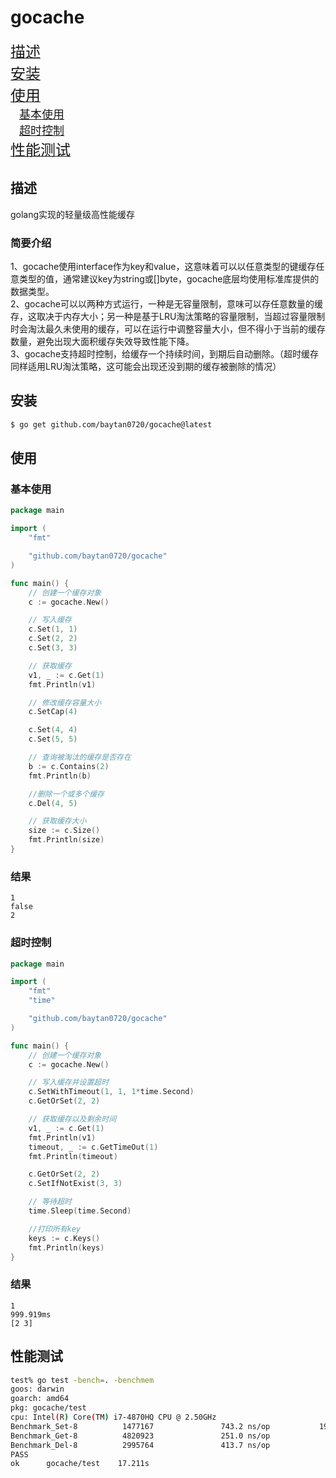 # gocache
[<font size=5>描述</font>](#描述)   
[<font size=5>安装</font>](#安装)   
[<font size=5>使用</font>](#使用)   
&emsp;[<font size=4>基本使用</font>](#基本使用)   
&emsp;[<font size=4>超时控制</font>](#超时控制)   
[<font size=5>性能测试</font>](#性能测试)

## 描述   
golang实现的轻量级高性能缓存   
### 简要介绍
1、gocache使用interface作为key和value，这意味着可以以任意类型的键缓存任意类型的值，通常建议key为string或[]byte，gocache底层均使用标准库提供的数据类型。   
2、gocache可以以两种方式运行，一种是无容量限制，意味可以存任意数量的缓存，这取决于内存大小；另一种是基于LRU淘汰策略的容量限制，当超过容量限制时会淘汰最久未使用的缓存，可以在运行中调整容量大小，但不得小于当前的缓存数量，避免出现大面积缓存失效导致性能下降。   
3、gocache支持超时控制，给缓存一个持续时间，到期后自动删除。（超时缓存同样适用LRU淘汰策略，这可能会出现还没到期的缓存被删除的情况）   
## 安装
```bash
$ go get github.com/baytan0720/gocache@latest
```
## 使用
### 基本使用
```go
package main

import (
	"fmt"

	"github.com/baytan0720/gocache"
)

func main() {
	// 创建一个缓存对象
	c := gocache.New()

	// 写入缓存
	c.Set(1, 1)
	c.Set(2, 2)
	c.Set(3, 3)

	// 获取缓存
	v1, _ := c.Get(1)
	fmt.Println(v1)

	// 修改缓存容量大小
	c.SetCap(4)

	c.Set(4, 4)
	c.Set(5, 5)

	// 查询被淘汰的缓存是否存在
	b := c.Contains(2)
	fmt.Println(b)

	//删除一个或多个缓存
	c.Del(4, 5)

	// 获取缓存大小
	size := c.Size()
	fmt.Println(size)
}
```
### 结果
```
1
false
2
```
### 超时控制
```go
package main

import (
	"fmt"
	"time"

	"github.com/baytan0720/gocache"
)

func main() {
	// 创建一个缓存对象
	c := gocache.New()

	// 写入缓存并设置超时
	c.SetWithTimeout(1, 1, 1*time.Second)
	c.GetOrSet(2, 2)

	// 获取缓存以及剩余时间
	v1, _ := c.Get(1)
	fmt.Println(v1)
	timeout, _ := c.GetTimeOut(1)
	fmt.Println(timeout)

	c.GetOrSet(2, 2)
	c.SetIfNotExist(3, 3)

	// 等待超时
	time.Sleep(time.Second)

	//打印所有key
	keys := c.Keys()
	fmt.Println(keys)
}
```
### 结果
```
1
999.919ms
[2 3]
```
## 性能测试
```bash
test% go test -bench=. -benchmem
goos: darwin
goarch: amd64
pkg: gocache/test
cpu: Intel(R) Core(TM) i7-4870HQ CPU @ 2.50GHz
Benchmark_Set-8          1477167               743.2 ns/op           197 B/op          4 allocs/op
Benchmark_Get-8          4820923               251.0 ns/op             0 B/op          0 allocs/op
Benchmark_Del-8          2995764               413.7 ns/op             8 B/op          1 allocs/op
PASS
ok      gocache/test    17.211s
```